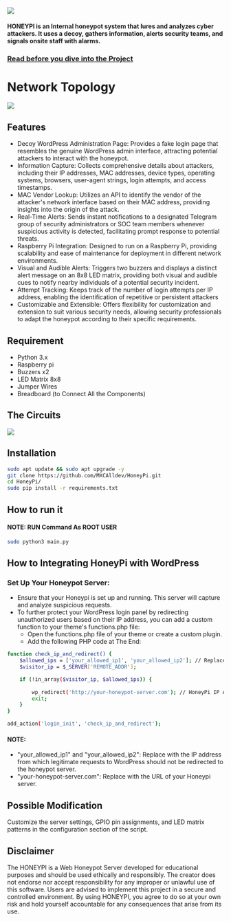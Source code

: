 <img src="https://github.com/MXCAlldev/HoneyPi/blob/main/WEB_Honeypot.png" />

#### HONEYPI is an Internal honeypot system that lures and analyzes cyber attackers. It uses a decoy, gathers information, alerts security teams, and signals onsite staff with alarms.

### [Read before you dive into the Project](https://github.com/MXCAlldev/HoneyPi#disclaimer)

# Network Topology
<img src="https://github.com/MXCAlldev/HoneyPi/blob/main/Network%20Topology.png" />

## Features

* Decoy WordPress Administration Page: Provides a fake login page that resembles the genuine WordPress admin interface, attracting potential attackers to interact with the honeypot.
* Information Capture: Collects comprehensive details about attackers, including their IP addresses, MAC addresses, device types, operating systems, browsers, user-agent strings, login attempts, and access timestamps.
* MAC Vendor Lookup: Utilizes an API to identify the vendor of the attacker's network interface based on their MAC address, providing insights into the origin of the attack.
* Real-Time Alerts: Sends instant notifications to a designated Telegram group of security administrators or SOC team members whenever suspicious activity is detected, facilitating prompt response to potential threats.
* Raspberry Pi Integration: Designed to run on a Raspberry Pi, providing scalability and ease of maintenance for deployment in different network environments.
* Visual and Audible Alerts: Triggers two buzzers and displays a distinct alert message on an 8x8 LED matrix, providing both visual and audible cues to notify nearby individuals of a potential security incident.
* Attempt Tracking: Keeps track of the number of login attempts per IP address, enabling the identification of repetitive or persistent attackers
* Customizable and Extensible: Offers flexibility for customization and extension to suit various security needs, allowing security professionals to adapt the honeypot according to their specific requirements.

## Requirement
* Python 3.x 
* Raspberry pi
* Buzzers x2
* LED Matrix 8x8
* Jumper Wires
* Breadboard (to Connect All the Components)

## The Circuits

<img src="https://github.com/MXCAlldev/HoneyPi/blob/main/Diagram.png" />

## Installation
```bash
sudo apt update && sudo apt upgrade -y
git clone https://github.com/MXCAlldev/HoneyPi.git
cd HoneyPi/
sudo pip install -r requirements.txt
```
## How to run it
#### NOTE: RUN Command As ROOT USER

```bash
sudo python3 main.py
```

## How to Integrating HoneyPi with WordPress
### Set Up Your Honeypot Server:
* Ensure that your Honeypi is set up and running. This server will capture and analyze suspicious requests.
* To further protect your WordPress login panel by redirecting unauthorized users based on their IP address, you can add a custom function to your theme's functions.php file:
  * Open the functions.php file of your theme or create a custom plugin.
  * Add the following PHP code at The End:
```bash
function check_ip_and_redirect() {
    $allowed_ips = ['your_allowed_ip1', 'your_allowed_ip2']; // Replace with your allowed IPs
    $visitor_ip = $_SERVER['REMOTE_ADDR'];

    if (!in_array($visitor_ip, $allowed_ips)) {
        
        wp_redirect('http://your-honeypot-server.com'); // HoneyPi IP Address
        exit;
    }
}

add_action('login_init', 'check_ip_and_redirect');

```
#### NOTE:
* "your_allowed_ip1" and "your_allowed_ip2": Replace with the IP address from which legitimate requests to WordPress should not be redirected to the honeypot server.
* "your-honeypot-server.com": Replace with the URL of your Honeypi server.

## Possible Modification

Customize the server settings, GPIO pin assignments, and LED matrix patterns in the configuration section of the script.

## Disclaimer
The HONEYPI is a Web Honeypot Server developed for educational purposes and should be used ethically and responsibly. The creator does not endorse nor accept responsibility for any improper or unlawful use of this software. Users are advised to implement this project in a secure and controlled environment. By using HONEYPI, you agree to do so at your own risk and hold yourself accountable for any consequences that arise from its use.
